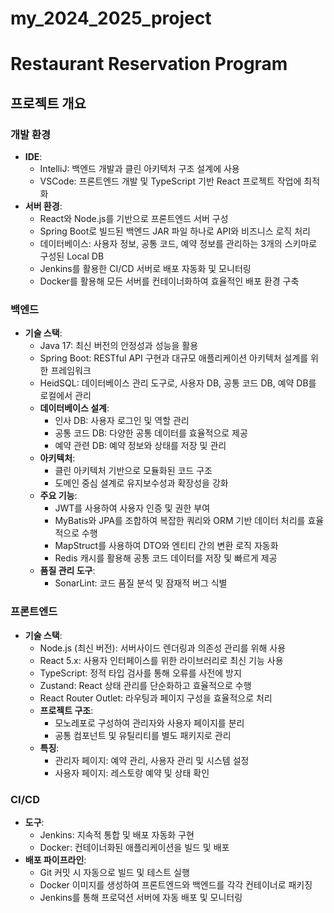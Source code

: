 # my_2024_2025_project
# Restaurant Reservation Program

## 프로젝트 개요

### 개발 환경
- **IDE**:
    - IntelliJ: 백엔드 개발과 클린 아키텍처 구조 설계에 사용
    - VSCode: 프론트엔드 개발 및 TypeScript 기반 React 프로젝트 작업에 최적화
- **서버 환경**:
    - React와 Node.js를 기반으로 프론트엔드 서버 구성
    - Spring Boot로 빌드된 백엔드 JAR 파일 하나로 API와 비즈니스 로직 처리
    - 데이터베이스: 사용자 정보, 공통 코드, 예약 정보를 관리하는 3개의 스키마로 구성된 Local DB
    - Jenkins를 활용한 CI/CD 서버로 배포 자동화 및 모니터링
    - Docker를 활용해 모든 서버를 컨테이너화하여 효율적인 배포 환경 구축

### 백엔드
- **기술 스택**:
    - Java 17: 최신 버전의 안정성과 성능을 활용
    - Spring Boot: RESTful API 구현과 대규모 애플리케이션 아키텍처 설계를 위한 프레임워크
    - HeidSQL: 데이터베이스 관리 도구로, 사용자 DB, 공통 코드 DB, 예약 DB를 로컬에서 관리
    - **데이터베이스 설계**:
        - 인사 DB: 사용자 로그인 및 역할 관리
        - 공통 코드 DB: 다양한 공통 데이터를 효율적으로 제공
        - 예약 관련 DB: 예약 정보와 상태를 저장 및 관리
    - **아키텍처**:
        - 클린 아키텍처 기반으로 모듈화된 코드 구조
        - 도메인 중심 설계로 유지보수성과 확장성을 강화
    - **주요 기능**:
        - JWT를 사용하여 사용자 인증 및 권한 부여
        - MyBatis와 JPA를 조합하여 복잡한 쿼리와 ORM 기반 데이터 처리를 효율적으로 수행
        - MapStruct를 사용하여 DTO와 엔티티 간의 변환 로직 자동화
        - Redis 캐시를 활용해 공통 코드 데이터를 저장 및 빠르게 제공
    - **품질 관리 도구**:
        - SonarLint: 코드 품질 분석 및 잠재적 버그 식별

### 프론트엔드
- **기술 스택**:
    - Node.js (최신 버전): 서버사이드 렌더링과 의존성 관리를 위해 사용
    - React 5.x: 사용자 인터페이스를 위한 라이브러리로 최신 기능 사용
    - TypeScript: 정적 타입 검사를 통해 오류를 사전에 방지
    - Zustand: React 상태 관리를 단순화하고 효율적으로 수행
    - React Router Outlet: 라우팅과 페이지 구성을 효율적으로 처리
    - **프로젝트 구조**:
        - 모노레포로 구성하여 관리자와 사용자 페이지를 분리
        - 공통 컴포넌트 및 유틸리티를 별도 패키지로 관리
    - **특징**:
        - 관리자 페이지: 예약 관리, 사용자 관리 및 시스템 설정
        - 사용자 페이지: 레스토랑 예약 및 상태 확인

### CI/CD
- **도구**:
    - Jenkins: 지속적 통합 및 배포 자동화 구현
    - Docker: 컨테이너화된 애플리케이션을 빌드 및 배포
- **배포 파이프라인**:
    - Git 커밋 시 자동으로 빌드 및 테스트 실행
    - Docker 이미지를 생성하여 프론트엔드와 백엔드를 각각 컨테이너로 패키징
    - Jenkins를 통해 프로덕션 서버에 자동 배포 및 모니터링
